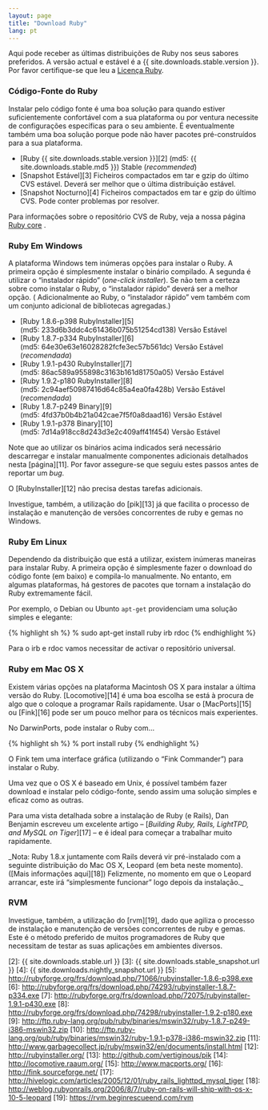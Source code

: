 ```yaml
---
layout: page
title: "Download Ruby"
lang: pt
---
```


Aqui pode receber as últimas distribuições de Ruby nos seus sabores
preferidos. A versão actual e estável é a {{ site.downloads.stable.version }}.
Por favor certifique-se que leu a [Licença Ruby][1].

### Código-Fonte do Ruby

Instalar pelo código fonte é uma boa solução para quando estiver
suficientemente confortável com a sua plataforma ou por ventura
necessite de configurações específicas para o seu ambiente. É
eventualmente também uma boa solução porque pode não haver pacotes
pré-construídos para a sua plataforma.

* [Ruby {{ site.downloads.stable.version }}][2]
  (md5:&nbsp;{{ site.downloads.stable.md5 }}) Stable (*recommended*)
* [Snapshot Estável][3] Ficheiros compactados em tar e gzip do último
  CVS estável. Deverá ser melhor que o última distribuição estável.
* [Snapshot Nocturno][4] Ficheiros compactados em tar e gzip do último
  CVS. Pode conter problemas por resolver.

Para informações sobre o repositório CVS de Ruby, veja a nossa página
[Ruby core](/pt/comunidade/nucleo-de-ruby/) .

### Ruby Em Windows

A plataforma Windows tem inúmeras opções para instalar o Ruby. A
primeira opção é simplesmente instalar o binário compilado. A segunda é
utilizar o “instalador rápido” (*one-click installer*). Se não tem a
certeza sobre como instalar o Ruby, o “instalador rápido” deverá ser a
melhor opção. ( Adicionalmente ao Ruby, o “instalador rápido” vem também
com um conjunto adicional de bibliotecas agregadas.)

* [Ruby 1.8.6-p398 RubyInstaller][5]
  (md5:&nbsp;233d6b3ddc4c61436b075b51254cd138) Versão Estável
* [Ruby 1.8.7-p334 RubyInstaller][6]
  (md5:&nbsp;64e30e63e16028282fcfe3ec57b561dc) Versão Estável (*recomendada*)
* [Ruby 1.9.1-p430 RubyInstaller][7]
  (md5:&nbsp;86ac589a955898c3163b161d81750a05) Versão Estável
* [Ruby 1.9.2-p180 RubyInstaller][8]
  (md5:&nbsp;2c94aef50987416d64c85a4ea0fa428b) Versão Estável (*recomendada*)
* [Ruby 1.8.7-p249 Binary][9]
  (md5:&nbsp;4fd37b0b4b21a042cae7f5f0a8daad16) Versão Estável
* [Ruby 1.9.1-p378 Binary][10]
  (md5:&nbsp;7d14a918cc8d243d3e2c409aff41f454) Versão Estável

Note que ao utilizar os binários acima indicados será necessário
descarregar e instalar manualmente componentes adicionais detalhados
nesta [página][11]. Por favor assegure-se que seguiu estes passos antes
de reportar um *bug*.

O [RubyInstaller][12] não precisa destas tarefas adicionais.

Investigue, também, a utilização do [pik][13] já que facilita o processo
de instalação e manutenção de versões concorrentes de ruby e gemas no
Windows.

### Ruby Em Linux

Dependendo da distribuição que está a utilizar, existem inúmeras
maneiras para instalar Ruby. A primeira opção é simplesmente fazer o
download do código fonte (em baixo) e compila-lo manualmente. No
entanto, em algumas plataformas, há gestores de pacotes que tornam a
instalação do Ruby extremamente fácil.

Por exemplo, o Debian ou Ubunto `apt-get` providenciam uma solução
simples e elegante:

{% highlight sh %}
% sudo apt-get install ruby irb rdoc
{% endhighlight %}

Para o irb e rdoc vamos necessitar de activar o repositório universal.

### Ruby em Mac OS X

Existem várias opções na plataforma Macintosh OS X para instalar a
última versão do Ruby. [Locomotive][14] é uma boa escolha se está à
procura de algo que o coloque a programar Rails rapidamente. Usar o
[MacPorts][15] ou [Fink][16] pode ser um pouco melhor para os técnicos
mais experientes.

No DarwinPorts, pode instalar o Ruby com…

{% highlight sh %}
% port install ruby
{% endhighlight %}

O Fink tem uma interface gráfica (utilizando o “Fink Commander”) para
instalar o Ruby.

Uma vez que o OS X é baseado em Unix, é possível também fazer download e
instalar pelo código-fonte, sendo assim uma solução simples e eficaz
como as outras.

Para uma vista detalhada sobre a instalação de Ruby (e Rails), Dan
Benjamin escreveu um excelente artigo – [*Building Ruby, Rails,
LightTPD, and MySQL on Tiger*][17] – e é ideal para começar a trabalhar
muito rapidamente.

\_Nota: Ruby 1.8.x juntamente com Rails deverá vir pré-instalado com a
seguinte distribuição do Mac OS X, Leopard (em beta neste momento).
([Mais informações aqui][18]) Felizmente, no momento em que o Leopard
arrancar, este irá “simplesmente funcionar” logo depois da instalação.\_

### RVM

Investigue, também, a utilização do [rvm][19], dado que agiliza o
processo de instalação e manutenção de versões concorrentes de ruby e
gemas. Este é o método preferido de muitos programadores de Ruby que
necessitam de testar as suas aplicações em ambientes diversos.



[1]: http://www.ruby-lang.org/en/about/license.txt 
[2]: {{ site.downloads.stable.url }}
[3]: {{ site.downloads.stable_snapshot.url }}
[4]: {{ site.downloads.nightly_snapshot.url }}
[5]: http://rubyforge.org/frs/download.php/71066/rubyinstaller-1.8.6-p398.exe 
[6]: http://rubyforge.org/frs/download.php/74293/rubyinstaller-1.8.7-p334.exe 
[7]: http://rubyforge.org/frs/download.php/72075/rubyinstaller-1.9.1-p430.exe 
[8]: http://rubyforge.org/frs/download.php/74298/rubyinstaller-1.9.2-p180.exe 
[9]: http://ftp.ruby-lang.org/pub/ruby/binaries/mswin32/ruby-1.8.7-p249-i386-mswin32.zip 
[10]: http://ftp.ruby-lang.org/pub/ruby/binaries/mswin32/ruby-1.9.1-p378-i386-mswin32.zip 
[11]: http://www.garbagecollect.jp/ruby/mswin32/en/documents/install.html 
[12]: http://rubyinstaller.org/ 
[13]: http://github.com/vertiginous/pik 
[14]: http://locomotive.raaum.org/ 
[15]: http://www.macports.org/ 
[16]: http://fink.sourceforge.net/ 
[17]: http://hivelogic.com/articles/2005/12/01/ruby_rails_lighttpd_mysql_tiger 
[18]: http://weblog.rubyonrails.org/2006/8/7/ruby-on-rails-will-ship-with-os-x-10-5-leopard 
[19]: https://rvm.beginrescueend.com/rvm 
